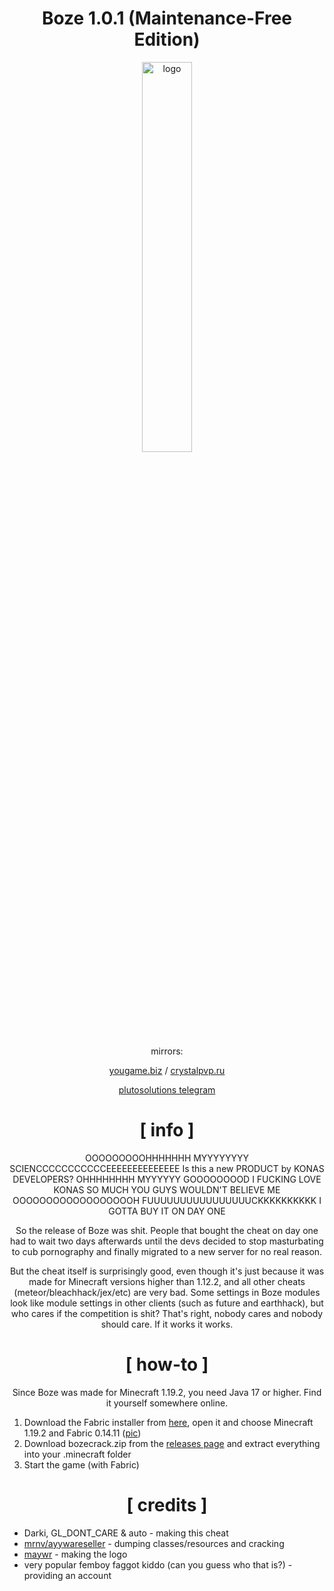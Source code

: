 <div align="center">

# Boze 1.0.1 (Maintenance-Free Edition)

<img src="https://crystalpvp.ru/boze/logo.png" alt="logo" width="40%" />

mirrors:
  
[yougame.biz](https://yougame.biz/threads/276852/) / [crystalpvp.ru](https://crystalpvp.ru/boze/)

[plutosolutions telegram](https://t.me/plutosolutions)

# [ info ]

OOOOOOOOOHHHHHHH MYYYYYYYY SCIENCCCCCCCCCCCEEEEEEEEEEEEEE Is this a new PRODUCT by KONAS DEVELOPERS? OHHHHHHHH MYYYYYY GOOOOOOOOD I FUCKING LOVE KONAS SO MUCH YOU GUYS WOULDN'T BELIEVE ME OOOOOOOOOOOOOOOOOOH FUUUUUUUUUUUUUUUUCKKKKKKKKKK I GOTTA BUY IT ON DAY ONE

So the release of Boze was shit. People that bought the cheat on day one had to wait two days afterwards until the devs decided to stop masturbating to cub pornography and finally migrated to a new server for no real reason.

But the cheat itself is surprisingly good, even though it's just because it was made for Minecraft versions higher than 1.12.2, and all other cheats (meteor/bleachhack/jex/etc) are very bad. Some settings in Boze modules look like module settings in other clients (such as future and earthhack), but who cares if the competition is shit? That's right, nobody cares and nobody should care. If it works it works.

# [ how-to ]

Since Boze was made for Minecraft 1.19.2, you need Java 17 or higher. Find it yourself somewhere online.

</div>

1. Download the Fabric installer from [here](https://fabricmc.net/use/installer/), open it and choose Minecraft 1.19.2 and Fabric 0.14.11 ([pic](https://crystalpvp.ru/boze/install.png))
0. Download bozecrack.zip from the [releases page](https://github.com/PlutoSolutions/Boze/releases) and extract everything into your .minecraft folder
0. Start the game (with Fabric)

<div align="center">

# [ credits ]

</div>

+ Darki, GL_DONT_CARE & auto - making this cheat
+ [mrnv/ayywareseller](https://github.com/mr-nv) - dumping classes/resources and cracking
+ [maywr](https://github.com/maywr) - making the logo
+ very popular femboy faggot kiddo (can you guess who that is?) - providing an account
